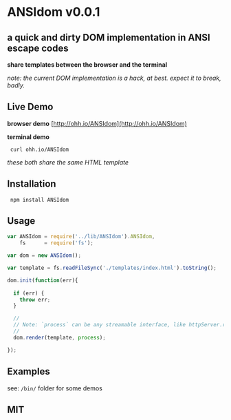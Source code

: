# ANSIdom v0.0.1

##  a quick and dirty DOM implementation in ANSI escape codes

**share templates between the browser and the terminal** 

*note: the current DOM implementation is a hack, at best. expect it to break, badly.*

## Live Demo

**browser demo**
[http://ohh.io/ANSIdom](http://ohh.io/ANSIdom)

**terminal demo**

     curl ohh.io/ANSIdom

*these both share the same HTML template*

## Installation


     npm install ANSIdom
     
     
## Usage

``` js
var ANSIdom = require('../lib/ANSIdom').ANSIdom,
    fs      = require('fs');

var dom = new ANSIdom();

var template = fs.readFileSync('./templates/index.html').toString();

dom.init(function(err){
  
  if (err) {
    throw err;
  }

  //
  // Note: `process` can be any streamable interface, like httpServer.response
  //
  dom.render(template, process);

});
```

## Examples

see: `/bin/` folder for some demos

## MIT